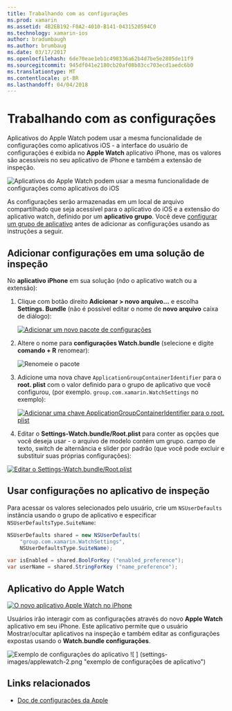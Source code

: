 ```yaml
---
title: Trabalhando com as configurações
ms.prod: xamarin
ms.assetid: 4B2EB192-F0A2-4010-B141-0431520594C0
ms.technology: xamarin-ios
author: bradumbaugh
ms.author: brumbaug
ms.date: 03/17/2017
ms.openlocfilehash: 6de70eae1eb1c498336a62b4d7be5e2805de11f9
ms.sourcegitcommit: 945df041e2180cb20af08b83cc703ecd1aedc6b0
ms.translationtype: MT
ms.contentlocale: pt-BR
ms.lasthandoff: 04/04/2018
---
```

# <a name="working-with-settings"></a>Trabalhando com as configurações

Aplicativos do Apple Watch podem usar a mesma funcionalidade de configurações como aplicativos iOS - a interface do usuário de configurações é exibida no **Apple Watch** aplicativo iPhone, mas os valores são acessíveis no seu aplicativo de iPhone e também a extensão de inspeção.

![](settings-images/intro.png "Aplicativos do Apple Watch podem usar a mesma funcionalidade de configurações como aplicativos do iOS")

As configurações serão armazenadas em um local de arquivo compartilhado que seja acessível para o aplicativo do iOS e a extensão do aplicativo watch, definido por um **aplicativo grupo**. Você deve [configurar um grupo de aplicativo](~/ios/watchos/app-fundamentals/app-groups.md) antes de adicionar as configurações usando as instruções a seguir.

## <a name="add-settings-in-a-watch-solution"></a>Adicionar configurações em uma solução de inspeção

No **aplicativo iPhone** em sua solução (*não* o aplicativo watch ou a extensão):

1. Clique com botão direito **Adicionar > novo arquivo...**  e escolha **Settings. Bundle** (não é possível editar o nome de **novo arquivo** caixa de diálogo):

   [![](settings-images/settings-add-sml.png "Adicionar um novo pacote de configurações")](settings-images/settings-add.png#lightbox)

2. Altere o nome para **configurações Watch.bundle** (selecione e digite **comando + R** renomear):

   ![](settings-images/settings-rename.png "Renomeie o pacote")

3. Adicione uma nova chave `ApplicationGroupContainerIdentifier` para o **root. plist** com o valor definido para o grupo de aplicativo que você configurou, (por exemplo. `group.com.xamarin.WatchSettings` no exemplo):

   [ ![](settings-images/settings-appgroup-sml.png "Adicionar uma chave ApplicationGroupContainerIdentifier para o root. plist")](settings-images/settings-appgroup.png#lightbox)

4. Editar o **Settings-Watch.bundle/Root.plist** para conter as opções que você deseja usar - o arquivo de modelo contém um grupo.
  campo de texto, switch de alternância e slider por padrão (que você pode excluir e substituir suas próprias configurações):

  [![](settings-images/rootplist-sml.png "Editar o Settings-Watch.bundle/Root.plist")](settings-images/rootplist.png#lightbox)


## <a name="use-settings-in-the-watch-app"></a>Usar configurações no aplicativo de inspeção

Para acessar os valores selecionados pelo usuário, crie um `NSUserDefaults` instância usando o grupo de aplicativo e especificar `NSUserDefaultsType.SuiteName`:

```csharp
NSUserDefaults shared = new NSUserDefaults(
    "group.com.xamarin.WatchSettings",
    NSUserDefaultsType.SuiteName);

var isEnabled = shared.BoolForKey ("enabled_preference");
var userName = shared.StringForKey ("name_preference");
```

## <a name="apple-watch-app"></a>Aplicativo do Apple Watch

[![](settings-images/settings-app-sml.png "O novo aplicativo Apple Watch no iPhone")](settings-images/settings-app.png#lightbox)

Usuários irão interagir com as configurações através do novo **Apple Watch** aplicativo em seu iPhone. Este aplicativo permite que o usuário Mostrar/ocultar aplicativos na inspeção e também editar as configurações expostas usando o **Watch.bundle configurações**.

![](settings-images/applewatch-1.png "Exemplo de configurações do aplicativo") ![ ] (settings-images/applewatch-2.png "exemplo de configurações de aplicativo")



## <a name="related-links"></a>Links relacionados

- [Doc de configurações da Apple](https://developer.apple.com/library/prerelease/ios/documentation/General/Conceptual/WatchKitProgrammingGuide/Settings.html#//apple_ref/doc/uid/TP40014969-CH22-SW1)
